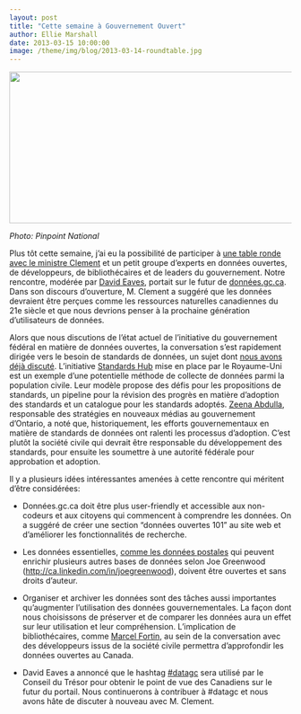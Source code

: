 ```yaml
---
layout: post
title: "Cette semaine à Gouvernement Ouvert"
author: Ellie Marshall
date: 2013-03-15 10:00:00
image: /theme/img/blog/2013-03-14-roundtable.jpg
---
```

<img src="http://blogue.nordouvert.ca/img/blog/2013-03-14-roundtable.jpg" width="587" height="270" alt="">

*Photo: Pinpoint National*

Plus tôt cette semaine, j’ai eu la possibilité de participer à [une table ronde avec le ministre Clement](http://www.tbs-sct.gc.ca/media/nr-cp/2013/0311-eng.asp) et un petit groupe d’experts en données ouvertes, de développeurs, de bibliothécaires et de leaders du gouvernement. Notre rencontre, modérée par [David Eaves](http://www.eaves.ca), portait sur le futur de [données.gc.ca](http://donnees.gc.ca). Dans son discours d’ouverture, M. Clement a suggéré que les données devraient être perçues comme les ressources naturelles canadiennes du 21e siècle et que nous devrions penser à la prochaine génération d’utilisateurs de données.

Alors que nous discutions de l’état actuel de l’initiative du gouvernement fédéral en matière de données ouvertes, la conversation s’est rapidement dirigée vers le besoin de standards de données, un sujet dont [nous avons déjà discuté](http://blog.opennorth.ca/2013/02/21/update-on-opengovernment/). L’initiative [Standards Hub](http://standards.data.gov.uk/) mise en place par le Royaume-Uni est un exemple d’une potentielle méthode de collecte de données parmi la population civile. Leur modèle propose des défis pour les propositions de standards, un pipeline pour la révision des progrès en matière d’adoption des standards et un catalogue pour les standards adoptés. [Zeena Abdulla](http://www.linkedin.com/pub/zeena-abdulla/2/538/224), responsable des stratégies en nouveaux médias au gouvernement d’Ontario, a noté que, historiquement, les efforts gouvernementaux en matière de standards de données ont ralenti les processus d’adoption. C’est plutôt la société civile qui devrait être responsable du développement des standards, pour ensuite les soumettre à une autorité fédérale pour approbation et adoption.

Il y a plusieurs idées intéressantes amenées à cette rencontre qui méritent d’être considérées:

- Données.gc.ca doit être plus user-friendly et accessible aux non-codeurs et aux citoyens qui commencent à comprendre les données. On a suggéré de créer une section “données ouvertes 101” au site web et d’améliorer les fonctionnalités de recherche.

- Les données essentielles, [comme les données postales](http://blogue.nordouvert.ca/2013/03/08/les-donnees-de-code-postaux-maintenant/) qui peuvent enrichir plusieurs autres bases de données selon Joe Greenwood (http://ca.linkedin.com/in/joegreenwood), doivent être ouvertes et sans droits d’auteur.

- Organiser et archiver les données sont des tâches aussi importantes qu’augmenter l’utilisation des données gouvernementales. La façon dont nous choisissons de préserver et de comparer les données aura un effet sur leur utilisation et leur compréhension. L’implication de bibliothécaires, comme [Marcel Fortin](http://www.linkedin.com/pub/marcel-fortin/26/611/65b), au sein de la conversation avec des développeurs issus de la société civile permettra d’approfondir les données ouvertes au Canada.

- David Eaves a annoncé que le hashtag [#datagc](https://twitter.com/search?q=%23datagc&src=typd) sera utilisé par le Conseil du Trésor pour obtenir le point de vue des Canadiens sur le futur du portail. Nous continuerons à contribuer à #datagc et nous avons hâte de discuter à nouveau avec M. Clement.
